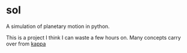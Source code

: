 # sol
A simulation of planetary motion in python.

This is a project I think I can waste a few hours on.  Many concepts carry over from [kappa](https://github.com/ajkerr0/kappa.)
